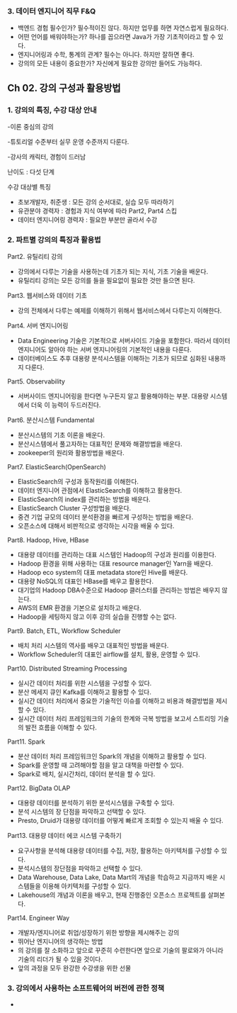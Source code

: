 ### 3. 데이터 엔지니어 직무 F&Q

- 백엔드 경험 필수인가? 필수적이진 않다. 하지만 업무를 하면 자연스럽게 필요하다.
- 어떤 언어를 배워야하는가? 하나를 꼽으라면 Java가 가장 기초적이라고 할 수 있다.
- 엔지니어링과 수학, 통계의 관계? 필수는 아니다. 하지만 잘하면 좋다.
- 강의의 모든 내용이 중요한가? 자신에게 필요한 강의만 들어도 가능하다.

## Ch 02. 강의 구성과 활용방법

### 1. 강의의 특징, 수강 대상 안내

-이론 중심의 강의

-튜토리얼 수준부터 실무 운영 수준까지 다룬다.

-강사의 캐릭터, 경험이 드러남

난이도 : 다섯 단계

수강 대상별 특징

- 초보개발자, 취준생 : 모든 강의 순서대로, 실습 모두 따라하기
- 유관분야 경력자 : 경험과 지식 여부에 따라 Part2, Part4 스킵
- 데이터 엔지니어링 경력자 : 필요한 부분만 골라서 수강

### 2. 파트별 강의의 특징과 활용법

Part2. 유틸리티 강의

- 강의에서 다루는 기술을 사용하는데 기초가 되는 지식, 기초 기술을 배운다.
- 유틸리티 강의는 모든 강의를 들을 필요없이 필요한 것만 들으면 된다.

Part3. 웹서비스와 데이터 기초

- 강의 전체에서 다루는 예제를 이해하기 위해서 웹서비스에서 다루는지 이해한다.

Part4. 서버 엔지니어링

- Data Engineering 기술은 기본적으로 서버사이드 기술을 포함한다. 따라서 데이터 엔지니어도 알아야 하는 서버 엔지니어링의 기본적인 내용을 다룬다.
- 데이터베이스도 추후 대용량 분석시스템을 이해하는 기초가 되므로 심화된 내용까지 다룬다.

Part5. Observability

- 서버사이드 엔지니어링을 한다면 누구든지 알고 활용해야하는 부분. 대용량 시스템에서 더욱 이 능력이 두드러진다.

Part6. 분산시스템 Fundamental

- 분산시스템의 기초 이론을 배운다.
- 분산시스템에서 풀고자하는 대표적인 문제와 해결방법을 배운다.
- zookeeper의 원리와 활용방법을 배운다.

Part7. ElasticSearch(OpenSearch)

- ElasticSearch의 구성과 동작원리를 이해한다.
- 데이터 엔지니어 관점에서 ElasticSearch를 이해하고 활용한다.
- ElasticSearch의 index를 관리하는 방법을 배운다.
- ElasticSearch Cluster 구성방법을 배운다.
- 중견 기업 규모의 데이터 분석환경을 빠르게 구성하는 방법을 배운다.
- 오픈소스에 대해서 비판적으로 생각하는 시각을 배울 수 있다.

Part8. Hadoop, Hive, HBase

- 대용량 데이터를 관리하는 대표 시스템인 Hadoop의 구성과 원리를 이용한다.
- Hadoop 환경을 위해 사용하는 대표 resource manager인 Yarn을 배운다.
- Hadoop eco system의 대표 metadata store인 Hive를 배운다.
- 대용량 NoSQL의 대표인 HBase를 배우고 활용한다.
- 대기업의 Hadoop DBA수준으로 Hadoop 클러스터를 관리하는 방법은 배우지 않는다.
- AWS의 EMR 환경을 기본으로 설치하고 배운다.
- Hadoop을 세팅하지 않고 이후 강의 실습을 진행할 수는 없다.

Part9. Batch, ETL, Workflow Scheduler

- 배치 처리 시스템의 역사를 배우고 대표적인 방법을 배운다.
- Workflow Scheduler의 대표인 airflow를 설치, 활용, 운영할 수 있다.

Part10. Distributed Streaming Processing

- 실시간 데이터 처리를 위한 시스템을 구성할 수 있다.
- 분산 메세지 큐인 Kafka를 이해하고 활용할 수 있다.
- 실시간 데이터 처리에서 중요한 기술적인 이슈를 이해하고 비용과 해결방법을 제시할 수 있다.
- 실시간 데이터 처리 프레임워크의 기술의 한계와 극복 방법을 보고서 스트리밍 기술의 발전 흐름을 이해할 수 있다.

Part11. Spark

- 분산 데이터 처리 프레임워크인 Spark의 개념을 이해하고 활용할 수 있다.
- Spark를 운영할 때 고려해야할 점을 알고 대책을 마련할 수 있다.
- Spark로 배치, 실시간처리, 데이터 분석을 할 수 있다.

Part12. BigData OLAP

- 대용량 데이터를 분석하기 위한 분석시스템을 구축할 수 있다.
- 분석 시스템의 장 단점을 파악하고 선택할 수 있다.
- Presto, Druid가 대용량 데이터를 어떻게 빠르게 조회할 수 있는지 배울 수 있다.

Part13. 대용량 데이터 에코 시스템 구축하기

- 요구사항을 분석해 대용량 데이터를 수집, 저장, 활용하는 아키텍처를 구성할 수 있다.
- 분석시스템의 장단점을 파악하고 선택할 수 있다.
- Data Warehouse, Data Lake, Data Mart의 개념을 학습하고 지금까지 배운 시스템들을 이용해 아키텍처를 구성할 수 있다.
- Lakehouse의 개념과 이론을 배우고, 현재 진행중인 오픈소스 프로젝트를 살펴본다.

Part14. Engineer Way

- 개발자/엔지니어로 취업/성장하기 위한 방향을 제시해주는 강의
- 뛰어난 엔지니어의 생각하는 방법
- 의 강의를 잘 소화하고 앞으로 꾸준히 수련한다면 앞으로 기술의 팔로와가 아니라 기술의 리더가 될 수 있을 것이다.
- 앞의 과정을 모두 완강한 수강생을 위한 선물

### 3. 강의에서 사용하는 소프트웨어의 버전에 관한 정책

-